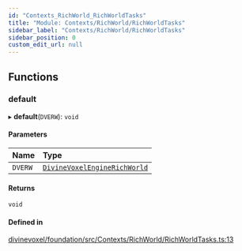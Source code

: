 ```yaml
---
id: "Contexts_RichWorld_RichWorldTasks"
title: "Module: Contexts/RichWorld/RichWorldTasks"
sidebar_label: "Contexts/RichWorld/RichWorldTasks"
sidebar_position: 0
custom_edit_url: null
---
```


## Functions

### default

▸ **default**(`DVERW`): `void`

#### Parameters

| Name | Type |
| :------ | :------ |
| `DVERW` | [`DivineVoxelEngineRichWorld`](../classes/Contexts_RichWorld_DivineStarVoxelEngineRichWorld.DivineVoxelEngineRichWorld.md) |

#### Returns

`void`

#### Defined in

[divinevoxel/foundation/src/Contexts/RichWorld/RichWorldTasks.ts:13](https://github.com/lucasdamianjohnson/DivineVoxelEngine/blob/596fa7391478620ed460dfb4856ff0a763b91c49/divinevoxel/foundation/src/Contexts/RichWorld/RichWorldTasks.ts#L13)
